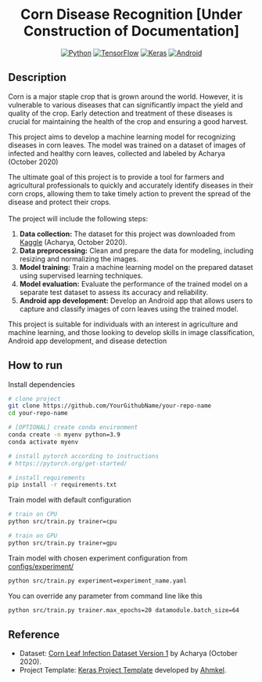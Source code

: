 <div align="center">

# Corn Disease Recognition [Under Construction of Documentation]

[![Python](https://img.shields.io/badge/Python-3776AB?logo=python&logoColor=white)](https://www.python.org/)
[![TensorFlow](https://img.shields.io/badge/TensorFlow-FF6F00?logo=tensorflow&logoColor=white)](https://www.tensorflow.org)
[![Keras](https://img.shields.io/badge/Keras-FF0000?logo=keras&logoColor=white)](https://keras.io/)
[![Android](https://img.shields.io/badge/Android-3DDC84?logo=android&logoColor=white)](https://www.android.com)
  
</div>

## Description

Corn is a major staple crop that is grown around the world. However, it is vulnerable to various diseases that can significantly impact the yield and quality of the crop. Early detection and treatment of these diseases is crucial for maintaining the health of the crop and ensuring a good harvest.

This project aims to develop a machine learning model for recognizing diseases in corn leaves. The model was trained on a dataset of images of infected and healthy corn leaves, collected and labeled by Acharya (October 2020)

The ultimate goal of this project is to provide a tool for farmers and agricultural professionals to quickly and accurately identify diseases in their corn crops, allowing them to take timely action to prevent the spread of the disease and protect their crops.
<br>
<br>
The project will include the following steps:

1. **Data collection:** The dataset for this project was downloaded from [Kaggle](https://www.kaggle.com/datasets/qramkrishna/corn-leaf-infection-dataset) (Acharya, October 2020).
2. **Data preprocessing:** Clean and prepare the data for modeling, including resizing and normalizing the images.
3. **Model training:** Train a machine learning model on the prepared dataset using supervised learning techniques.
4. **Model evaluation:** Evaluate the performance of the trained model on a separate test dataset to assess its accuracy and reliability.
5. **Android app development:** Develop an Android app that allows users to capture and classify images of corn leaves using the trained model.

This project is suitable for individuals with an interest in agriculture and machine learning, and those looking to develop skills in image classification, Android app development, and disease detection

## How to run

Install dependencies

```bash
# clone project
git clone https://github.com/YourGithubName/your-repo-name
cd your-repo-name

# [OPTIONAL] create conda environment
conda create -n myenv python=3.9
conda activate myenv

# install pytorch according to instructions
# https://pytorch.org/get-started/

# install requirements
pip install -r requirements.txt
```

Train model with default configuration

```bash
# train on CPU
python src/train.py trainer=cpu

# train on GPU
python src/train.py trainer=gpu
```

Train model with chosen experiment configuration from [configs/experiment/](configs/experiment/)

```bash
python src/train.py experiment=experiment_name.yaml
```

You can override any parameter from command line like this

```bash
python src/train.py trainer.max_epochs=20 datamodule.batch_size=64
```

## Reference
* Dataset: [Corn Leaf Infection Dataset Version 1](https://www.kaggle.com/datasets/qramkrishna/corn-leaf-infection-dataset) by Acharya (October 2020).
* Project Template: [Keras Project Template](https://github.com/Ahmkel/Keras-Project-Template) developed by [Ahmkel](https://github.com/Ahmkel).
